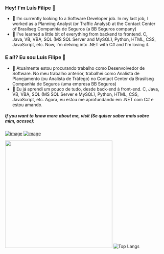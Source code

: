 ### Hey! I'm Luís Filipe 👋

- 🔭 I’m currently looking fo a Software Developer job. In my last job, I worked as a Planning Analyst (or Traffic Analyst) at the Contact Center of Brasilseg Companhia de Seguros (a BB Seguros company)
- 🌱 I've learned a little bit of everything from backend to frontend. C, Java, VB, VBA, SQL (MS SQL Server and MySQL), Python, HTML, CSS, JavaScript, etc. Now, I'm delving into .NET with C# and I'm loving it.

### E aí!? Eu sou Luís Filipe 👋
- 🔭 Atualmente estou procurando trabalho como Desenvolvedor de Software. No meu trabalho anterior, trabalhei como Analista de Planejamento (ou Analista de Tráfego) no Contact Center da Brasilseg Companhia de Seguros (uma empresa BB Seguros)
- 🌱 Eu já aprendi um pouco de tudo, desde back-end à front-end. C, Java, VB, VBA, SQL (MS SQL Server e MySQL), Python, HTML, CSS, JavaScript, etc. Agora, eu estou me aprofundando em .NET com C# e estou amando.

##### If you want to know more about me, visit (Se quiser saber mais sobre mim, acesse):
<a href="https://www.linkedin.com/in/lfeabreu/">![image](https://img.shields.io/badge/LinkedIn-0077B5?style=for-the-badge&logo=linkedin&logoColor=white)</a>
<a href="https://cursos.alura.com.br/vitrinedev/lfeabreu">![image](https://img.shields.io/badge/Alura_--_Vitrine.Dev-093364?style=for-the-badge&logoColor=white)</a>

<span> <a href="#"><img src="https://github-readme-stats.vercel.app/api?username=lfeabreu&show_icons=true&count_private=true&theme=tokyonight&hide=prs,issues,contribs&custom_title=Lu%C3%ADs%20-%20GitHub%20Stats" width="350"></a> </span>
<span> ![Top Langs](https://github-readme-stats.vercel.app/api/top-langs/?username=lfeabreu&theme=tokyonight&layout=compact&hide=css,html,makefile,objective-c&langs_count=10) </span>
